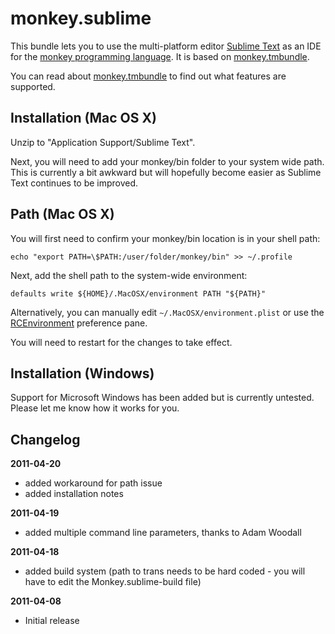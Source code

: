 monkey.sublime
==============

This bundle lets you to use the multi-platform editor [Sublime Text](http://www.sublimetext.com) as an IDE for the [monkey programming language](http://www.monkeycoder.co.nz). It is based on [monkey.tmbundle](https://github.com/gingerbeardman/monkey.tmbundle).

You can read about [monkey.tmbundle](https://github.com/gingerbeardman/monkey.tmbundle) to find out what features are supported.

## Installation (Mac OS X)

Unzip to "Application Support/Sublime Text".

Next, you will need to add your monkey/bin folder to your system wide path. This is currently a bit awkward but will hopefully become easier as Sublime Text continues to be improved.

## Path (Mac OS X)
You will first need to confirm your monkey/bin location is in your shell path:

    echo "export PATH=\$PATH:/user/folder/monkey/bin" >> ~/.profile

Next, add the shell path to the system-wide environment:

    defaults write ${HOME}/.MacOSX/environment PATH "${PATH}"

Alternatively, you can manually edit `~/.MacOSX/environment.plist` or use the  [RCEnvironment](http://www.rubicode.com/Software/RCEnvironment/) preference pane.

You will need to restart for the changes to take effect.

## Installation (Windows)

Support for Microsoft Windows has been added but is currently untested. Please let me know how it works for you.

## Changelog

**2011-04-20**  
- added workaround for path issue  
- added installation notes  

**2011-04-19**  
- added multiple command line parameters, thanks to Adam Woodall  

**2011-04-18**  
- added build system (path to trans needs to be hard coded - you will have to edit the Monkey.sublime-build file)  

**2011-04-08**  
- Initial release  
